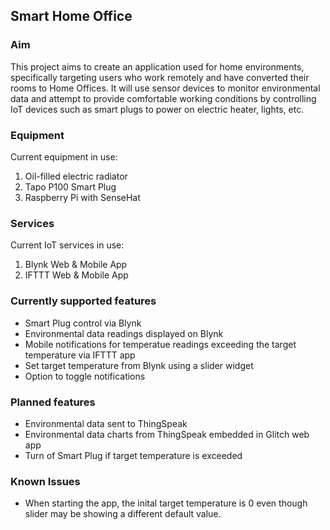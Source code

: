 ## Smart Home Office
### Aim
This project aims to create an application used for home environments, specifically targeting users who work remotely and have converted their rooms to Home Offices. It will use sensor devices to monitor environmental data and attempt to provide comfortable working conditions by controlling IoT devices such as smart plugs to power on electric heater, lights, etc.
### Equipment
Current equipment in use:
1. Oil-filled electric radiator
2. Tapo P100 Smart Plug
3. Raspberry Pi with SenseHat
### Services
Current IoT services in use:
1. Blynk Web & Mobile App
2. IFTTT Web & Mobile App
### Currently supported features
- Smart Plug control via Blynk
- Environmental data readings displayed on Blynk
- Mobile notifications for temperatue readings exceeding the target temperature via IFTTT app
- Set target temperature from Blynk using a slider widget
- Option to toggle notifications
### Planned features
- Environmental data sent to ThingSpeak
- Environmental data charts from ThingSpeak embedded in Glitch web app
- Turn of Smart Plug if target temperature is exceeded
### Known Issues
- When starting the app, the inital target temperature is 0 even though slider may be showing a different default value. 